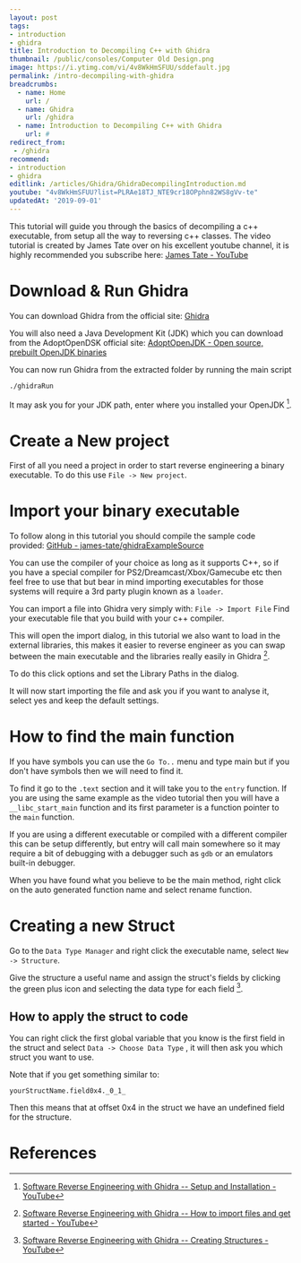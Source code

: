 ```yaml
---
layout: post
tags: 
- introduction
- ghidra
title: Introduction to Decompiling C++ with Ghidra
thumbnail: /public/consoles/Computer Old Design.png
image: https://i.ytimg.com/vi/4v8WkHmSFUU/sddefault.jpg
permalink: /intro-decompiling-with-ghidra
breadcrumbs:
  - name: Home
    url: /
  - name: Ghidra
    url: /ghidra
  - name: Introduction to Decompiling C++ with Ghidra
    url: #
redirect_from:
 - /ghidra
recommend: 
- introduction
- ghidra
editlink: /articles/Ghidra/GhidraDecompilingIntroduction.md
youtube: "4v8WkHmSFUU?list=PLRAe18TJ_NTE9cr18OPphn82WS8gVv-te"
updatedAt: '2019-09-01'
---
```


This tutorial will guide you through the basics of decompiling a c++ executable, from setup all the way to reversing c++ classes. The video tutorial is created by James Tate over on his excellent youtube channel, it is highly recommended you subscribe here: [James Tate - YouTube](https://www.youtube.com/channel/UCwSxJ5kXVFPWi6fYuj6o78w)

# Download & Run Ghidra
You can download Ghidra from the official site: [Ghidra](https://ghidra-sre.org/)

You will also need a Java Development Kit (JDK) which you can download from the AdoptOpenDSK official site: [AdoptOpenJDK - Open source, prebuilt OpenJDK binaries](https://adoptopenjdk.net/index.html?variant=openjdk11&jvmVariant=hotspot)

You can now run Ghidra from the extracted folder by running the main script 
```bash
./ghidraRun
```
It may ask you for your JDK path, enter where you installed your OpenJDK [^1].

# Create a New project
First of all you need a project in order to start reverse engineering a binary executable. To do this use `File -> New project`.

# Import your binary executable
To follow along in this tutorial you should compile the sample code provided:
[GitHub - james-tate/ghidraExampleSource](https://github.com/james-tate/ghidraExampleSource)

You can use the compiler of your choice as long as it supports C++, so if you have a special compiler for PS2/Dreamcast/Xbox/Gamecube etc then feel free to use that but bear in mind importing executables for those systems will require a 3rd party plugin known as a `loader`.

You can import a file into Ghidra very simply with:
```File -> Import File```
Find your executable file that you build with your c++ compiler.

This will open the import dialog, in this tutorial we also want to load in the external libraries, this makes it easier to reverse engineer as you can swap between the main executable and the libraries really easily in Ghidra [^2].

To do this click options and set the Library Paths in the dialog.

It will now start importing the file and ask you if you want to analyse it, select yes and keep the default settings.

# How to find the main function
If you have symbols you can use the `Go To..` menu and type main but if you don't have symbols then we will need to find it.

To find it go to the `.text` section and it will take you to the `entry` function. If you are using the same example as the video tutorial then you will have a `__libc_start_main` function and its first parameter is a function pointer to the `main` function.

If you are using a different executable or compiled with a different compiler this can be setup differently, but entry will call main somewhere so it may require a bit of debugging with a debugger such as `gdb` or an emulators built-in debugger.

When you have found what you believe to be the main method, right click on the auto generated function name and select rename function.

# Creating a new Struct
Go to the `Data Type Manager` and right click the executable name, select `New -> Structure`.

Give the structure a useful name and assign the struct's fields by clicking the green plus icon and selecting the data type for each field [^3].

## How to apply the struct to code
You can right click the first global variable that you know is the first field in the struct and select `Data -> Choose Data Type` , it will then ask you which struct you want to use.

Note that if you get something similar to:
```
yourStructName.field0x4._0_1_
```
Then this means that at offset 0x4 in the struct we have an undefined field for the structure. 

# References
[^1]: [Software Reverse Engineering with Ghidra -- Setup and Installation - YouTube](https://www.youtube.com/watch?v=4v8WkHmSFUU)
[^2]: [Software Reverse Engineering with Ghidra -- How to import files and get started - YouTube](https://www.youtube.com/watch?v=OlWm9Oh9bj8)
[^3]: [Software Reverse Engineering with Ghidra -- Creating Structures - YouTube](https://www.youtube.com/watch?v=Y-BhEfbg7C4)
[^4]: [Software Reverse Engineering with Ghidra -- Creating Arrays and Changing Function Signatures - YouTube](https://www.youtube.com/watch?v=xP6ddyVeUWg&list=PLRAe18TJ_NTE9cr18OPphn82WS8gVv-te&index=5)

